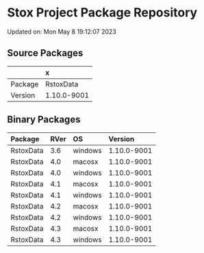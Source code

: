# Stox Project Package Repository


Updated on: Mon May  8 19:12:07 2023
## Source Packages

|        |x           |
|:-------|:-----------|
|Package |RstoxData   |
|Version |1.10.0-9001 |

## Binary Packages

|Package   |RVer |OS      |Version     |
|:---------|:----|:-------|:-----------|
|RstoxData |3.6  |windows |1.10.0-9001 |
|RstoxData |4.0  |macosx  |1.10.0-9001 |
|RstoxData |4.0  |windows |1.10.0-9001 |
|RstoxData |4.1  |macosx  |1.10.0-9001 |
|RstoxData |4.1  |windows |1.10.0-9001 |
|RstoxData |4.2  |macosx  |1.10.0-9001 |
|RstoxData |4.2  |windows |1.10.0-9001 |
|RstoxData |4.3  |macosx  |1.10.0-9001 |
|RstoxData |4.3  |windows |1.10.0-9001 |
